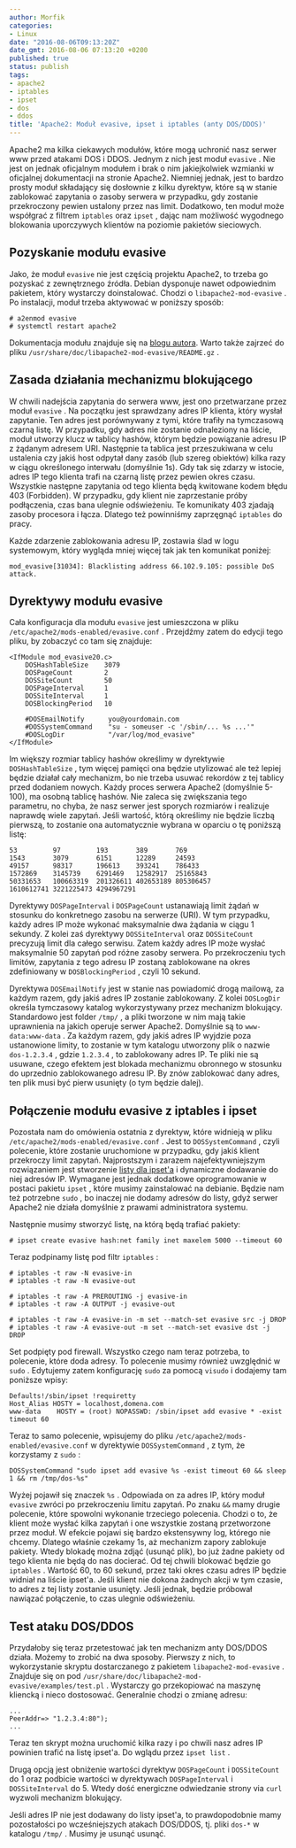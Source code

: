 ```yaml
---
author: Morfik
categories:
- Linux
date: "2016-08-06T09:13:20Z"
date_gmt: 2016-08-06 07:13:20 +0200
published: true
status: publish
tags:
- apache2
- iptables
- ipset
- dos
- ddos
title: 'Apache2: Moduł evasive, ipset i iptables (anty DOS/DDOS)'
---
```


Apache2 ma kilka ciekawych modułów, które mogą uchronić nasz serwer www przed atakami DOS i DDOS.
Jednym z nich jest moduł `evasive` . Nie jest on jednak oficjalnym modułem i brak o nim
jakiejkolwiek wzmianki w oficjalnej dokumentacji na stronie Apache2. Niemniej jednak, jest to bardzo
prosty moduł składający się dosłownie z kilku dyrektyw, które są w stanie zablokować zapytania o
zasoby serwera w przypadku, gdy zostanie przekroczony pewien ustalony przez nas limit. Dodatkowo,
ten moduł może współgrać z filtrem `iptables` oraz `ipset` , dając nam możliwość wygodnego
blokowania uporczywych klientów na poziomie pakietów sieciowych.

<!--more-->
## Pozyskanie modułu evasive

Jako, że moduł `evasive` nie jest częścią projektu Apache2, to trzeba go pozyskać z zewnętrznego
źródła. Debian dysponuje nawet odpowiednim pakietem, który wystarczy doinstalować. Chodzi o
`libapache2-mod-evasive` . Po instalacji, moduł trzeba aktywować w poniższy sposób:

    # a2enmod evasive
    # systemctl restart apache2

Dokumentacja modułu znajduje się na [blogu autora][1]. Warto także zajrzeć do pliku
`/usr/share/doc/libapache2-mod-evasive/README.gz` .

## Zasada działania mechanizmu blokującego

W chwili nadejścia zapytania do serwera www, jest ono przetwarzane przez moduł `evasive` . Na
początku jest sprawdzany adres IP klienta, który wysłał zapytanie. Ten adres jest porównywany z
tymi, które trafiły na tymczasową czarną listę. W przypadku, gdy adres nie zostanie odnaleziony na
liście, moduł utworzy klucz w tablicy hashów, którym będzie powiązanie adresu IP z żądanym adresem
URI. Następnie ta tablica jest przeszukiwana w celu ustalenia czy jakiś host odpytał dany zasób (lub
szereg obiektów) kilka razy w ciągu określonego interwału (domyślnie 1s). Gdy tak się zdarzy w
istocie, adres IP tego klienta trafi na czarną listę przez pewien okres czasu. Wszystkie następne
zapytania od tego klienta będą kwitowane kodem błędu 403 (Forbidden). W przypadku, gdy klient nie
zaprzestanie próby podłączenia, czas bana ulegnie odświeżeniu. Te komunikaty 403 zjadają zasoby
procesora i łącza. Dlatego też powinniśmy zaprzęgnąć `iptables` do pracy.

Każde zdarzenie zablokowania adresu IP, zostawia ślad w logu systemowym, który wygląda mniej więcej
tak jak ten komunikat poniżej:

    mod_evasive[31034]: Blacklisting address 66.102.9.105: possible DoS attack.

## Dyrektywy modułu evasive

Cała konfiguracja dla modułu `evasive` jest umieszczona w pliku
`/etc/apache2/mods-enabled/evasive.conf` . Przejdźmy zatem do edycji tego pliku, by zobaczyć co tam
się znajduje:

    <IfModule mod_evasive20.c>
        DOSHashTableSize    3079
        DOSPageCount        2
        DOSSiteCount        50
        DOSPageInterval     1
        DOSSiteInterval     1
        DOSBlockingPeriod   10

        #DOSEmailNotify      you@yourdomain.com
        #DOSSystemCommand    "su - someuser -c '/sbin/... %s ...'"
        #DOSLogDir           "/var/log/mod_evasive"
    </IfModule>

Im większy rozmiar tablicy hashów określimy w dyrektywie `DOSHashTableSize` , tym więcej pamięci ona
będzie utylizować ale też lepiej będzie działał cały mechanizm, bo nie trzeba usuwać rekordów z tej
tablicy przed dodaniem nowych. Każdy proces serwera Apache2 (domyślnie 5-100), ma osobną tablicę
hashów. Nie zaleca się zwiększania tego parametru, no chyba, że nasz serwer jest sporych rozmiarów i
realizuje naprawdę wiele zapytań. Jeśli wartość, którą określimy nie będzie liczbą pierwszą, to
zostanie ona automatycznie wybrana w oparciu o tę poniższą listę:

    53         97         193       389       769
    1543       3079       6151      12289     24593
    49157      98317      196613    393241    786433
    1572869    3145739    6291469   12582917  25165843
    50331653   100663319  201326611 402653189 805306457
    1610612741 3221225473 4294967291

Dyrektywy `DOSPageInterval` i `DOSPageCount` ustanawiają limit żądań w stosunku do konkretnego
zasobu na serwerze (URI). W tym przypadku, każdy adres IP może wykonać maksymalnie dwa żądania w
ciągu 1 sekundy. Z kolei zaś dyrektywy `DOSSiteInterval` oraz `DOSSiteCount` precyzują limit dla
całego serwisu. Zatem każdy adres IP może wysłać maksymalnie 50 zapytań pod różne zasoby serwera.
Po przekroczeniu tych limitów, zapytania z tego adresu IP zostaną zablokowane na okres zdefiniowany
w `DOSBlockingPeriod` , czyli 10 sekund.

Dyrektywa `DOSEmailNotify` jest w stanie nas powiadomić drogą mailową, za każdym razem, gdy jakiś
adres IP zostanie zablokowany. Z kolei `DOSLogDir` określa tymczasowy katalog wykorzystywany przez
mechanizm blokujący. Standardowo jest folder `/tmp/` , a pliki tworzone w nim mają takie uprawnienia
na jakich operuje serwer Apache2. Domyślnie są to `www-data:www-data` . Za każdym razem, gdy jakiś
adres IP wyjdzie poza ustanowione limity, to zostanie w tym katalogu utworzony plik o nazwie
`dos-1.2.3.4` , gdzie `1.2.3.4` , to zablokowany adres IP. Te pliki nie są usuwane, czego efektem
jest blokada mechanizmu obronnego w stosunku do uprzednio zablokowanego adresu IP. By znów
zablokować dany adres, ten plik musi być pierw usunięty (o tym będzie dalej).

## Połączenie modułu evasive z iptables i ipset

Pozostała nam do omówienia ostatnia z dyrektyw, które widnieją w pliku
`/etc/apache2/mods-enabled/evasive.conf` . Jest to `DOSSystemCommand` , czyli polecenie, które
zostanie uruchomione w przypadku, gdy jakiś klient przekroczy limit zapytań. Najprostszym i zarazem
najefektywniejszym rozwiązaniem jest stworzenie [listy dla ipset'a][2] i dynamiczne dodawanie do
niej adresów IP. Wymagane jest jednak dodatkowe oprogramowanie w postaci pakietu `ipset` , które
musimy zainstalować na debianie. Będzie nam też potrzebne `sudo` , bo inaczej nie dodamy adresów do
listy, gdyż serwer Apache2 nie działa domyślnie z prawami administratora systemu.

Następnie musimy stworzyć listę, na którą będą trafiać pakiety:

    # ipset create evasive hash:net family inet maxelem 5000 --timeout 60

Teraz podpinamy listę pod filtr `iptables` :

    # iptables -t raw -N evasive-in
    # iptables -t raw -N evasive-out

    # iptables -t raw -A PREROUTING -j evasive-in
    # iptables -t raw -A OUTPUT -j evasive-out

    # iptables -t raw -A evasive-in -m set --match-set evasive src -j DROP
    # iptables -t raw -A evasive-out -m set --match-set evasive dst -j DROP

Set podpięty pod firewall. Wszystko czego nam teraz potrzeba, to polecenie, które doda adresy. To
polecenie musimy również uwzględnić w `sudo` . Edytujemy zatem konfigurację `sudo` za pomocą
`visudo` i dodajemy tam poniższe wpisy:

    Defaults!/sbin/ipset !requiretty
    Host_Alias HOSTY = localhost,domena.com
    www-data    HOSTY = (root) NOPASSWD: /sbin/ipset add evasive * -exist timeout 60

Teraz to samo polecenie, wpisujemy do pliku `/etc/apache2/mods-enabled/evasive.conf` w dyrektywie
`DOSSystemCommand` , z tym, że korzystamy z `sudo` :

    DOSSystemCommand "sudo ipset add evasive %s -exist timeout 60 && sleep 1 && rm /tmp/dos-%s"

Wyżej pojawił się znaczek `%s` . Odpowiada on za adres IP, który moduł `evasive` zwróci po
przekroczeniu limitu zapytań. Po znaku `&&` mamy drugie polecenie, które spowolni wykonanie
trzeciego polecenia. Chodzi o to, że klient może wysłać kilka zapytań i one wszystkie zostaną
przetworzone przez moduł. W efekcie pojawi się bardzo ekstensywny log, którego nie chcemy. Dlatego
właśnie czekamy 1s, aż mechanizm zapory zablokuje pakiety. Wtedy blokadę można zdjąć (usunąć plik),
bo już żadne pakiety od tego klienta nie będą do nas docierać. Od tej chwili blokować będzie go
`iptables` . Wartość 60, to 60 sekund, przez taki okres czasu adres IP będzie widniał na liście
ipset'a. Jeśli klient nie dokona żadnych akcji w tym czasie, to adres z tej listy zostanie usunięty.
Jeśli jednak, będzie próbował nawiązać połączenie, to czas ulegnie odświeżeniu.

## Test ataku DOS/DDOS

Przydałoby się teraz przetestować jak ten mechanizm anty DOS/DDOS działa. Możemy to zrobić na dwa
sposoby. Pierwszy z nich, to wykorzystanie skryptu dostarczanego z pakietem
`libapache2-mod-evasive` . Znajduje się on pod
`/usr/share/doc/libapache2-mod-evasive/examples/test.pl` . Wystarczy go przekopiować na maszynę
kliencką i nieco dostosować. Generalnie chodzi o zmianę adresu:

    ...
    PeerAddr=> "1.2.3.4:80");
    ...

Teraz ten skrypt można uruchomić kilka razy i po chwili nasz adres IP powinien trafić na listę
ipset'a. Do wglądu przez `ipset list` .

Drugą opcją jest obniżenie wartości dyrektyw `DOSPageCount` i `DOSSiteCount` do 1 oraz podbicie
wartości w dyrektywach `DOSPageInterval` i `DOSSiteInterval` do 5. Wtedy dość energiczne odwiedzanie
strony via `curl` wyzwoli mechanizm blokujący.

Jeśli adres IP nie jest dodawany do listy ipset'a, to prawdopodobnie mamy pozostałości po
wcześniejszych atakach DOS/DDOS, tj. pliki `dos-*` w katalogu `/tmp/` . Musimy je usunąć usunąć.


[1]: https://www.zdziarski.com/blog/?page_id=442
[2]: http://ipset.netfilter.org/
